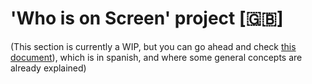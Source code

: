 # 'Who is on Screen' project [🇬🇧]

(This section is currently a WIP, but you can go ahead and check [this document](README-Entrega-Seminario.md)), which is in spanish, and where some general concepts are already explained)
